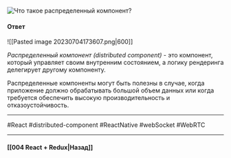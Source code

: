 ![Что такое распределенный компонент?](https://youtu.be/GZUy2i6QN7o?t=386)

#### Ответ

![[Pasted image 20230704173607.png|600]]

*Распределенный компонент (distributed component)* - это компонент, который управляет своим внутренним состоянием, а логику рендеринга делегирует другому компоненту.

Распределенные компоненты могут быть полезны в случае, когда приложение должно обрабатывать большой объем данных или когда требуется обеспечить высокую производительность и отказоустойчивость. 

____
#React #distributed-component #ReactNative #webSocket #WebRTC

____

#### [[004 React + Redux|Назад]]